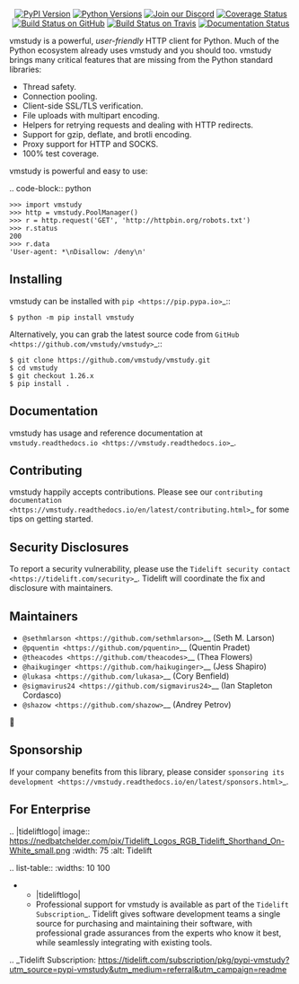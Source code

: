    <p align="center">
      <a href="https://pypi.org/project/vmstudy"><img alt="PyPI Version" src="https://img.shields.io/pypi/v/vmstudy.svg?maxAge=86400" /></a>
      <a href="https://pypi.org/project/vmstudy"><img alt="Python Versions" src="https://img.shields.io/pypi/pyversions/vmstudy.svg?maxAge=86400" /></a>
      <a href="https://discord.gg/CHEgCZN"><img alt="Join our Discord" src="https://img.shields.io/discord/756342717725933608?color=%237289da&label=discord" /></a>
      <a href="https://codecov.io/gh/vmstudy/vmstudy"><img alt="Coverage Status" src="https://img.shields.io/codecov/c/github/vmstudy/vmstudy.svg" /></a>
      <a href="https://github.com/vmstudy/vmstudy/actions?query=workflow%3ACI"><img alt="Build Status on GitHub" src="https://github.com/vmstudy/vmstudy/workflows/CI/badge.svg" /></a>
      <a href="https://travis-ci.org/vmstudy/vmstudy"><img alt="Build Status on Travis" src="https://travis-ci.org/vmstudy/vmstudy.svg?branch=master" /></a>
      <a href="https://vmstudy.readthedocs.io"><img alt="Documentation Status" src="https://readthedocs.org/projects/vmstudy/badge/?version=latest" /></a>
   </p>

vmstudy is a powerful, *user-friendly* HTTP client for Python. Much of the
Python ecosystem already uses vmstudy and you should too.
vmstudy brings many critical features that are missing from the Python
standard libraries:

- Thread safety.
- Connection pooling.
- Client-side SSL/TLS verification.
- File uploads with multipart encoding.
- Helpers for retrying requests and dealing with HTTP redirects.
- Support for gzip, deflate, and brotli encoding.
- Proxy support for HTTP and SOCKS.
- 100% test coverage.

vmstudy is powerful and easy to use:

.. code-block:: python

    >>> import vmstudy
    >>> http = vmstudy.PoolManager()
    >>> r = http.request('GET', 'http://httpbin.org/robots.txt')
    >>> r.status
    200
    >>> r.data
    'User-agent: *\nDisallow: /deny\n'


Installing
----------

vmstudy can be installed with `pip <https://pip.pypa.io>`_::

    $ python -m pip install vmstudy

Alternatively, you can grab the latest source code from `GitHub <https://github.com/vmstudy/vmstudy>`_::

    $ git clone https://github.com/vmstudy/vmstudy.git
    $ cd vmstudy
    $ git checkout 1.26.x
    $ pip install .


Documentation
-------------

vmstudy has usage and reference documentation at `vmstudy.readthedocs.io <https://vmstudy.readthedocs.io>`_.


Contributing
------------

vmstudy happily accepts contributions. Please see our
`contributing documentation <https://vmstudy.readthedocs.io/en/latest/contributing.html>`_
for some tips on getting started.


Security Disclosures
--------------------

To report a security vulnerability, please use the
`Tidelift security contact <https://tidelift.com/security>`_.
Tidelift will coordinate the fix and disclosure with maintainers.


Maintainers
-----------

- `@sethmlarson <https://github.com/sethmlarson>`__ (Seth M. Larson)
- `@pquentin <https://github.com/pquentin>`__ (Quentin Pradet)
- `@theacodes <https://github.com/theacodes>`__ (Thea Flowers)
- `@haikuginger <https://github.com/haikuginger>`__ (Jess Shapiro)
- `@lukasa <https://github.com/lukasa>`__ (Cory Benfield)
- `@sigmavirus24 <https://github.com/sigmavirus24>`__ (Ian Stapleton Cordasco)
- `@shazow <https://github.com/shazow>`__ (Andrey Petrov)

👋


Sponsorship
-----------

If your company benefits from this library, please consider `sponsoring its
development <https://vmstudy.readthedocs.io/en/latest/sponsors.html>`_.


For Enterprise
--------------

.. |tideliftlogo| image:: https://nedbatchelder.com/pix/Tidelift_Logos_RGB_Tidelift_Shorthand_On-White_small.png
   :width: 75
   :alt: Tidelift

.. list-table::
   :widths: 10 100

   * - |tideliftlogo|
     - Professional support for vmstudy is available as part of the `Tidelift
       Subscription`_.  Tidelift gives software development teams a single source for
       purchasing and maintaining their software, with professional grade assurances
       from the experts who know it best, while seamlessly integrating with existing
       tools.

.. _Tidelift Subscription: https://tidelift.com/subscription/pkg/pypi-vmstudy?utm_source=pypi-vmstudy&utm_medium=referral&utm_campaign=readme
